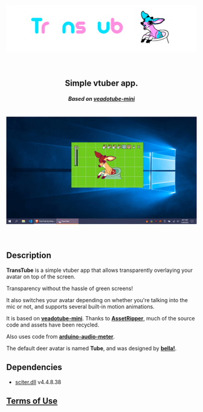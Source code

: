 <h1 align="center">
  <a href="https://github.com/girkovarpa/transtube">
    <img src="header.png" alt="TransTube"/>
  </a>
  <br/>
  <br/>
</h1>

<h2 align="center">Simple vtuber app.</h2>
<h5 align="center"><i>Based on <a href="https://veado.tube/">veadotube-mini</a></i></h5>

<h1 align="center">
  <img src="screenshot4.gif" alt="screenshot" /></a><br/><br/>
</h1>

## Description

**TransTube** is a simple vtuber app that allows transparently overlaying your avatar on top of the screen.  

Transparency without the hassle of green screens!

It also switches your avatar depending on whether you're talking into the mic or not, and supports several built-in motion animations.

It is based on **<a href="https://veado.tube/">veadotube-mini**</a>.  Thanks to <a href="https://assetripper.github.io/AssetRipper/">**AssetRipper**</a>, much of the source code and assets have been recycled.

Also uses code from **[arduino-audio-meter](https://github.com/quorauk/arduino-audio-meter)**.

The default deer avatar is named **Tube**, and was designed by <a href="https://twitter.com/bellaexclames">**bella!**</a>.

## Dependencies

- [sciter.dll](https://gitlab.com/sciter-engine/sciter-js-sdk/-/blob/f149f104dcd7fd0db6ca8157acce10f060f03afc/bin/windows/x32/sciter.dll) v4.4.8.38

## [Terms of Use](https://veado.tube/en/terms/)